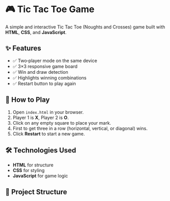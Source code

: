 # 🎮 Tic Tac Toe Game

A simple and interactive Tic Tac Toe (Noughts and Crosses) game built with **HTML**, **CSS**, and **JavaScript**.

## ✨ Features
- ✅ Two‑player mode on the same device  
- ✅ 3×3 responsive game board  
- ✅ Win and draw detection  
- ✅ Highlights winning combinations  
- ✅ Restart button to play again

## 🚀 How to Play
1. Open `index.html` in your browser.
2. Player 1 is **X**, Player 2 is **O**.
3. Click on any empty square to place your mark.
4. First to get three in a row (horizontal, vertical, or diagonal) wins.
5. Click **Restart** to start a new game.

## 🛠️ Technologies Used
- **HTML** for structure  
- **CSS** for styling  
- **JavaScript** for game logic

## 📂 Project Structure



